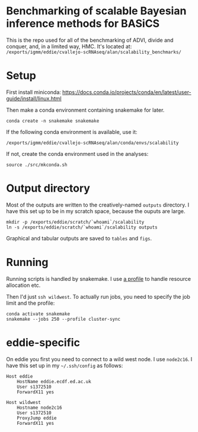 # Benchmarking of scalable Bayesian inference methods for BASiCS

This is the repo used for all of the benchmarking of ADVI, divide and conquer,
and, in a limited way, HMC.
It's located at:
`/exports/igmm/eddie/cvallejo-scRNAseq/alan/scalability_benchmarks/`

# Setup

First install miniconda: https://docs.conda.io/projects/conda/en/latest/user-guide/install/linux.html

Then make a conda environment containing snakemake for later.
```
conda create -n snakemake snakemake
```

If the following conda environment is available, use it:
```
/exports/igmm/eddie/cvallejo-scRNAseq/alan/conda/envs/scalability
```

If not, create the conda environment used in the analyses:

```
source ./src/mkconda.sh
```

# Output directory

Most of the outputs are written to the creatively-named `outputs` directory. I
have this set up to be in my scratch space, because the ouputs are large.

```
mkdir -p /exports/eddie/scratch/`whoami`/scalability
ln -s /exports/eddie/scratch/`whoami`/scalability outputs
```

Graphical and tabular outputs are saved to `tables` and `figs`.

# Running

Running scripts is handled by snakemake. I use 
[a profile](https://github.com/Alanocallaghan/snakemake-sync-bq-sub)
to handle resource allocation etc.

Then I'd just `ssh wildwest`.
To actually run jobs, you need to specify the job limit and the profile:

```
conda activate snakemake
snakemake --jobs 250 --profile cluster-sync
```


# eddie-specific

On eddie you first you need to connect to a wild west node. I use `node2c16`.
I have this set up in my `~/.ssh/config` as follows:

```
Host eddie
    HostName eddie.ecdf.ed.ac.uk
    User s1372510
    ForwardX11 yes

Host wildwest
    Hostname node2c16
    User s1372510
    ProxyJump eddie
    ForwardX11 yes
```
